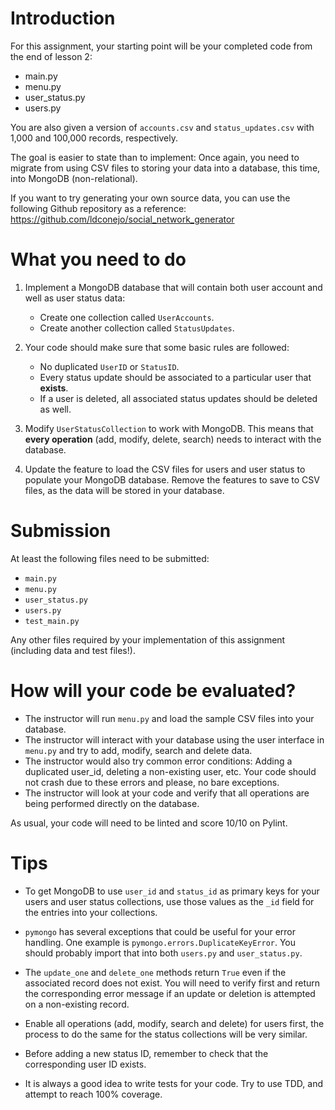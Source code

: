 # Introduction

For this assignment, your starting point will be your completed code from the end of lesson 2:

* main.py
* menu.py
* user_status.py
* users.py

You are also given a version of ``accounts.csv`` and ``status_updates.csv`` with 1,000 and 100,000 records, respectively.

The goal is easier to state than to implement: Once again, you need to migrate from using CSV files to storing your data into a database, this time, into MongoDB (non-relational).

If you want to try generating your own source data, you can use the following Github repository as a reference: https://github.com/ldconejo/social_network_generator

# What you need to do

1. Implement a MongoDB database that will contain both user account and well as user status data:
    * Create one collection called ``UserAccounts``.
    * Create another collection called ``StatusUpdates``.

1. Your code should make sure that some basic rules are followed:
    * No duplicated ``UserID`` or ``StatusID``.
    * Every status update should be associated to a particular user that **exists**.
    * If a user is deleted, all associated status updates should be deleted as well.

1. Modify ``UserStatusCollection`` to work with MongoDB. This means that **every operation** (add, modify, delete, search) needs to interact with the database.

1. Update the feature to load the CSV files for users and user status to populate your MongoDB database. Remove the features to save to CSV files, as the data will be stored in your database.

# Submission #

At least the following files need to be submitted:

* ``main.py``
* ``menu.py``
* ``user_status.py``
* ``users.py``
* ``test_main.py``

Any other files required by your implementation of this assignment (including data and test files!).

# How will your code be evaluated?

* The instructor will run ``menu.py`` and load the sample CSV files into your database.
* The instructor will interact with your database using the user interface in ``menu.py`` and try to add, modify, search and delete data.
* The instructor would also try common error conditions: Adding a duplicated user_id, deleting a non-existing user, etc. Your code should not crash due to these errors and please, no bare exceptions.
* The instructor will look at your code and verify that all operations are being performed directly on the database.

As usual, your code will need to be linted and score 10/10 on Pylint.

# Tips

* To get MongoDB to use ``user_id`` and ``status_id`` as primary keys for your users and user status collections, use those values as the ``_id`` field for the entries into your collections.

* ``pymongo`` has several exceptions that could be useful for your error handling. One example is ``pymongo.errors.DuplicateKeyError``. You should probably import that into both ``users.py`` and ``user_status.py``.

* The ``update_one`` and ``delete_one`` methods return ``True`` even if the associated record does not exist. You will need to verify first and return the corresponding error message if an update or deletion is attempted on a non-existing record.

* Enable all operations (add, modify, search and delete) for users first, the process to do the same for the status collections will be very similar.

* Before adding a new status ID, remember to check that the corresponding user ID exists.

* It is always a good idea to write tests for your code. Try to use TDD, and attempt to reach 100% coverage.

